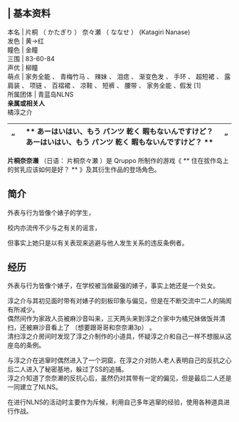 |  **基本资料**  
---  
本名  |  片桐  （  かたぎり  ）  奈々瀬  （  ななせ  ）  (Katagiri Nanase)   
发色  |  黄→红   
瞳色  |  金瞳   
三围  |  83-60-84   
声优  |  柳瞳   
萌点  |  家务全能  、  青梅竹马  、  辣妹  、  泪痣  、  渐变色发  、  手环  、  超短裙  、  露肩装  、  项链  、  百褶裙  、  凉鞋  、  短裤  、  腰带  、  家务全能  、假发  [1]   
所属团体  |  青蓝岛NLNS   
**亲属或相关人**  
橘淳之介  
  
|  “  |  ** あーはいはい、もう  パンツ  乾く  暇もないんですけど？  あーはいはい、もう  パンツ  乾く  暇もないんですけど？  ** |  ”   
---|---|---  
  
**片桐奈奈濑** （日语：  片桐奈々瀬  ）是  Qruppo  所制作的游戏《 ** 住在拔作岛上的贫乳应该如何是好？  **
》及其衍生作品的登场角色。

##  简介

外表与行为皆像个婊子的学生，

校内亦流传不少与之有关的谣言，

但事实上她只是以有关表现来逃避与他人发生关系的违反条例者。

##  经历

外表与行为皆像个婊子，在学校被当做最强的婊子，事实上她还是一个处女。

淳之介与其初见面时带有对婊子的刻板印象与偏见，但是在不断交流中二人的隔阂有所减少。  
偶然间作为家政人员被麻沙音叫来，三天两头来到淳之介家中为橘兄妹做饭并清扫，还被麻沙音看上了  （想要跟哥哥和奈奈濑3p）  。  
清扫淳之介房间时发现了淳之介制作的小道具，怀疑淳之介和自己一样不想服从这座岛的条例。

与淳之介在逃窜时偶然进入了一个洞窟，在淳之介对防人老人表明自己的反抗之心后二人进入了秘密基地，躲过了SS的追捕。  
淳之介知道了奈奈濑的反抗心后，虽然仍对其带有一定的偏见，但是最后二人还是一同建立了NLNS。

在进行NLNS的活动时主要作为斥候，利用自己多年逃窜的经验，使用各种道具进行作战。